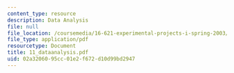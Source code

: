 ```yaml
---
content_type: resource
description: Data Analysis
file: null
file_location: /coursemedia/16-621-experimental-projects-i-spring-2003/02a3206095cc01e2f672d10d99bd2947_11_dataanalysis.pdf
file_type: application/pdf
resourcetype: Document
title: 11_dataanalysis.pdf
uid: 02a32060-95cc-01e2-f672-d10d99bd2947
---
```

